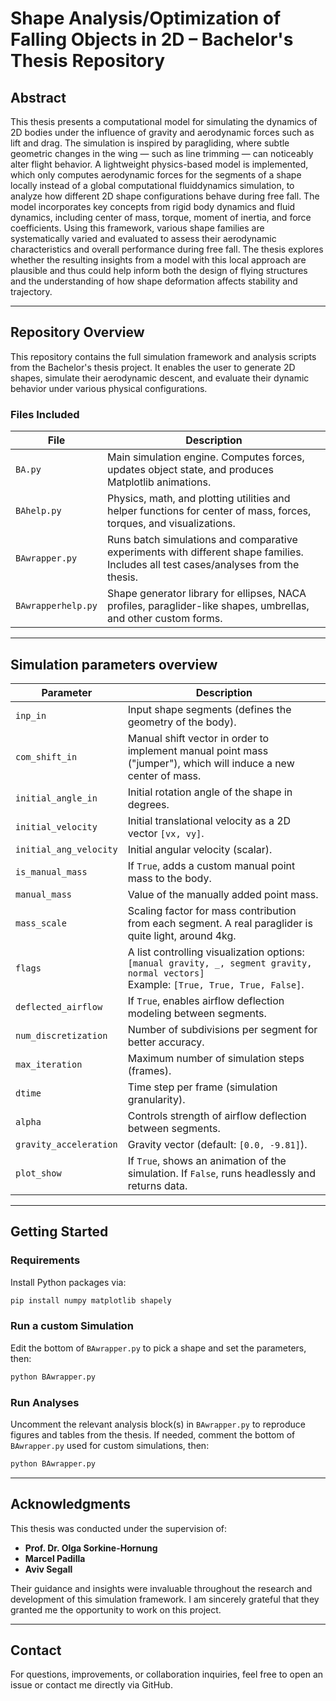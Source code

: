 # Shape Analysis/Optimization of Falling Objects in 2D – Bachelor's Thesis Repository

## Abstract

This thesis presents a computational model for simulating the dynamics of 2D bodies under the influence of gravity and aerodynamic forces such as lift and drag. The simulation is inspired by paragliding, where subtle geometric changes in the wing — such as line trimming — can noticeably alter flight behavior. A lightweight physics-based model is implemented, which only computes aerodynamic forces for the segments of a shape locally instead of a global computational fluiddynamics simulation, to analyze how different 2D shape configurations behave during free fall. The model incorporates key concepts from rigid body dynamics and fluid dynamics, including center of mass, torque, moment of inertia, and force coefficients. Using this framework, various shape families are systematically varied and evaluated to assess their aerodynamic characteristics and overall performance during free fall. The thesis explores whether the resulting insights from a model with this local approach are plausible and thus could help inform both the design of flying structures and the understanding of how shape deformation affects stability and trajectory.

---

## Repository Overview

This repository contains the full simulation framework and analysis scripts from the Bachelor's thesis project. It enables the user to generate 2D shapes, simulate their aerodynamic descent, and evaluate their dynamic behavior under various physical configurations.

### Files Included

| File | Description |
|------|-------------|
| `BA.py` | Main simulation engine. Computes forces, updates object state, and produces Matplotlib animations. |
| `BAhelp.py` | Physics, math, and plotting utilities and helper functions for center of mass, forces, torques, and visualizations. |
| `BAwrapper.py` | Runs batch simulations and comparative experiments with different shape families. Includes all test cases/analyses from the thesis. |
| `BAwrapperhelp.py` | Shape generator library for ellipses, NACA profiles, paraglider-like shapes, umbrellas, and other custom forms. |

---

## Simulation parameters overview

| Parameter               | Description |
|------------------------|-------------|
| `inp_in`               | Input shape segments (defines the geometry of the body). |
| `com_shift_in`         | Manual shift vector in order to implement manual point mass ("jumper"), which will induce a new center of mass. |
| `initial_angle_in`     | Initial rotation angle of the shape in degrees. |
| `initial_velocity`     | Initial translational velocity as a 2D vector `[vx, vy]`. |
| `initial_ang_velocity` | Initial angular velocity (scalar). |
| `is_manual_mass`       | If `True`, adds a custom manual point mass to the body. |
| `manual_mass`          | Value of the manually added point mass. |
| `mass_scale`           | Scaling factor for mass contribution from each segment. A real paraglider is quite light, around 4kg. |
| `flags`                | A list controlling visualization options: <br> `[manual gravity, _, segment gravity, normal vectors]` <br> Example: `[True, True, True, False]`. |
| `deflected_airflow`    | If `True`, enables airflow deflection modeling between segments. |
| `num_discretization`   | Number of subdivisions per segment for better accuracy. |
| `max_iteration`        | Maximum number of simulation steps (frames). |
| `dtime`                | Time step per frame (simulation granularity). |
| `alpha`                | Controls strength of airflow deflection between segments. |
| `gravity_acceleration` | Gravity vector (default: `[0.0, -9.81]`). |
| `plot_show`            | If `True`, shows an animation of the simulation. If `False`, runs headlessly and returns data. |



---

## Getting Started

### Requirements

Install Python packages via:

```bash
pip install numpy matplotlib shapely
```

### Run a custom Simulation

Edit the bottom of `BAwrapper.py` to pick a shape and set the parameters, then:

```bash
python BAwrapper.py
```

### Run Analyses

Uncomment the relevant analysis block(s) in `BAwrapper.py` to reproduce figures and tables from the thesis. If needed, comment the bottom of `BAwrapper.py` used for custom simulations, then:

```bash
python BAwrapper.py
```

---

## Acknowledgments

This thesis was conducted under the supervision of:

- **Prof. Dr. Olga Sorkine-Hornung**
- **Marcel Padilla**
- **Aviv Segall**

Their guidance and insights were invaluable throughout the research and development of this simulation framework. I am sincerely grateful that they granted me the opportunity to work on this project.

---

## Contact

For questions, improvements, or collaboration inquiries, feel free to open an issue or contact me directly via GitHub.
